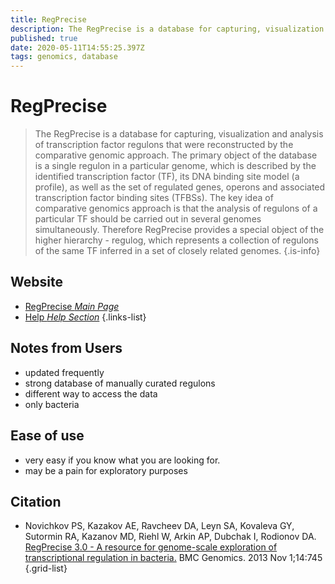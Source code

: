 ```yaml
---
title: RegPrecise
description: The RegPrecise is a database for capturing, visualization and analysis of transcription factor regulons that were reconstructed by the comparative genomic approach in a wide variety of prokaryotic genomes.
published: true
date: 2020-05-11T14:55:25.397Z
tags: genomics, database
---
```


# RegPrecise

> The RegPrecise is a database for capturing, visualization and analysis of transcription factor regulons that were reconstructed by the comparative genomic approach.
&NewLine;
The primary object of the database is a single regulon in a particular genome, which is described by the identified transcription factor (TF), its DNA binding site model (a profile), as well as the set of regulated genes, operons and associated transcription factor binding sites (TFBSs).
&NewLine;
The key idea of comparative genomics approach is that the analysis of regulons of a particular TF should be carried out in several genomes simultaneously. Therefore RegPrecise provides a special object of the higher hierarchy - regulog, which represents a collection of regulons of the same TF inferred in a set of closely related genomes.
{.is-info}

## Website

- [RegPrecise *Main Page*](http://regprecise.sbpdiscovery.org:8080/WebRegPrecise/)
- [Help *Help Section*](http://regprecise.sbpdiscovery.org:8080/WebRegPrecise/help.jsp)
{.links-list}

## Notes from Users
- updated frequently
- strong database of manually curated regulons
- different way to access the data
- only bacteria

## Ease of use
- very easy if you know what you are looking for.
- may be a pain for exploratory purposes 

## Citation

- Novichkov PS, Kazakov AE, Ravcheev DA, Leyn SA, Kovaleva GY, Sutormin RA, Kazanov MD, Riehl W, Arkin AP, Dubchak I, Rodionov DA. [RegPrecise 3.0 - A resource for genome-scale exploration of transcriptional regulation in bacteria.](https://bmcgenomics.biomedcentral.com/articles/10.1186/1471-2164-14-745)  BMC Genomics. 2013 Nov 1;14:745
{.grid-list}